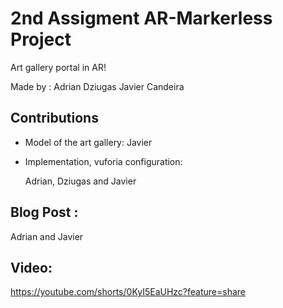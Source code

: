 # 2nd Assigment AR-Markerless Project
Art gallery portal in AR!

Made by :
Adrian
Dziugas
Javier Candeira
## Contributions
- Model of the art gallery:
    Javier
- Implementation, vuforia configuration:

    Adrian, Dziugas and Javier

## Blog Post :

Adrian and Javier

## Video:
https://youtube.com/shorts/0KyI5EaUHzc?feature=share
